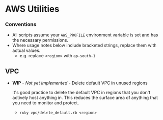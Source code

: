 # AWS Utilities

### Conventions

  * All scripts assume your `AWS_PROFILE` environment variable is set and has the necessary 
    permissions.
  * Where usage notes below include bracketed strings, replace them with actual values.
    * e.g. replace `<region>` with `ap-south-1`

## VPC

  * **WIP** - *Not yet implemented* - Delete default VPC in unused regions 
  
    It's good practice to delete the default VPC in regions that you don't actively host anything in.
    This reduces the surface area of anything that you need to monitor and protect.

    * `ruby vpc/delete_default.rb <region>`
